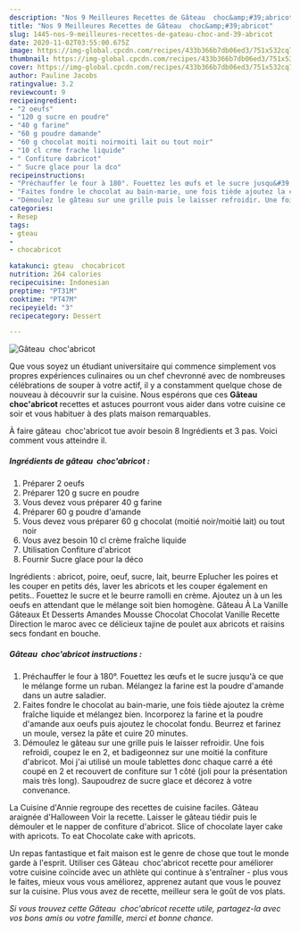 ```yaml
---
description: "Nos 9 Meilleures Recettes de Gâteau  choc&amp;#39;abricot"
title: "Nos 9 Meilleures Recettes de Gâteau  choc&amp;#39;abricot"
slug: 1445-nos-9-meilleures-recettes-de-gateau-choc-and-39-abricot
date: 2020-11-02T03:55:00.675Z
image: https://img-global.cpcdn.com/recipes/433b366b7db06ed3/751x532cq70/gateau-chocabricot-photo-principale-de-la-recette.jpg
thumbnail: https://img-global.cpcdn.com/recipes/433b366b7db06ed3/751x532cq70/gateau-chocabricot-photo-principale-de-la-recette.jpg
cover: https://img-global.cpcdn.com/recipes/433b366b7db06ed3/751x532cq70/gateau-chocabricot-photo-principale-de-la-recette.jpg
author: Pauline Jacobs
ratingvalue: 3.2
reviewcount: 9
recipeingredient:
- "2 oeufs"
- "120 g sucre en poudre"
- "40 g farine"
- "60 g poudre damande"
- "60 g chocolat moiti noirmoiti lait ou tout noir"
- "10 cl crme frache liquide"
- " Confiture dabricot"
- " Sucre glace pour la dco"
recipeinstructions:
- "Préchauffer le four à 180°. Fouettez les œufs et le sucre jusqu&#39;à ce que le mélange forme un ruban. Mélangez la farine est la poudre d&#39;amande dans un autre saladier."
- "Faites fondre le chocolat au bain-marie, une fois tiède ajoutez la crème fraîche liquide et mélangez bien. Incorporez la farine et la poudre d&#39;amande aux oeufs puis ajoutez le chocolat fondu. Beurrez et farinez un moule, versez la pâte et cuire 20 minutes."
- "Démoulez le gâteau sur une grille puis le laisser refroidir. Une fois refroidi, coupez le en 2, et badigeonnez sur une moitié la confiture d&#39;abricot. Moi j&#39;ai utilisé un moule tablettes donc chaque carré a été coupé en 2 et recouvert de confiture sur 1 côté (joli pour la présentation mais très long). Saupoudrez de sucre glace et décorez à votre convenance."
categories:
- Resep
tags:
- gteau
- 
- chocabricot

katakunci: gteau  chocabricot 
nutrition: 264 calories
recipecuisine: Indonesian
preptime: "PT31M"
cooktime: "PT47M"
recipeyield: "3"
recipecategory: Dessert

---
```



![Gâteau  choc&#39;abricot](https://img-global.cpcdn.com/recipes/433b366b7db06ed3/751x532cq70/gateau-chocabricot-photo-principale-de-la-recette.jpg)

Que vous soyez un étudiant universitaire qui commence simplement vos propres expériences culinaires ou un chef chevronné avec de nombreuses célébrations de souper à votre actif, il y a constamment quelque chose de nouveau à découvrir sur la cuisine. Nous espérons que ces <strong> Gâteau  choc&#39;abricot </strong> recettes et astuces pourront vous aider dans votre cuisine ce soir et vous habituer à des plats maison remarquables.

<!--inarticleads1-->

À faire gâteau  choc&#39;abricot tue avoir besoin 8 Ingrédients et 3 pas. Voici comment vous atteindre il.

##### Ingrédients de gâteau  choc&#39;abricot :

1. Préparer 2 oeufs
1. Préparer 120 g sucre en poudre
1. Vous devez vous préparer 40 g farine
1. Préparer 60 g poudre d&#39;amande
1. Vous devez vous préparer 60 g chocolat (moitié noir/moitié lait) ou tout noir
1. Vous avez besoin 10 cl crème fraîche liquide
1. Utilisation  Confiture d&#39;abricot
1. Fournir  Sucre glace pour la déco


Ingrédients : abricot, poire, oeuf, sucre, lait, beurre Eplucher les poires et les couper en petits dés, laver les abricots et les couper également en petits.. Fouettez le sucre et le beurre ramolli en crème. Ajoutez un à un les oeufs en attendant que le mélange soit bien homogène. Gâteau À La Vanille Gâteaux Et Desserts Amandes Mousse Chocolat Chocolat Vanille Recette Direction le maroc avec ce délicieux tajine de poulet aux abricots et raisins secs fondant en bouche. 

<!--inarticleads2-->

##### Gâteau  choc&#39;abricot instructions :

1. Préchauffer le four à 180°. Fouettez les œufs et le sucre jusqu&#39;à ce que le mélange forme un ruban. Mélangez la farine est la poudre d&#39;amande dans un autre saladier.
1. Faites fondre le chocolat au bain-marie, une fois tiède ajoutez la crème fraîche liquide et mélangez bien. Incorporez la farine et la poudre d&#39;amande aux oeufs puis ajoutez le chocolat fondu. Beurrez et farinez un moule, versez la pâte et cuire 20 minutes.
1. Démoulez le gâteau sur une grille puis le laisser refroidir. Une fois refroidi, coupez le en 2, et badigeonnez sur une moitié la confiture d&#39;abricot. Moi j&#39;ai utilisé un moule tablettes donc chaque carré a été coupé en 2 et recouvert de confiture sur 1 côté (joli pour la présentation mais très long). Saupoudrez de sucre glace et décorez à votre convenance.


La Cuisine d&#39;Annie regroupe des recettes de cuisine faciles. Gâteau araignée d&#39;Halloween Voir la recette. Laisser le gâteau tiédir puis le démouler et le napper de confiture d&#39;abricot. Slice of chocolate layer cake with apricots. To eat Chocolate cake with apricots. 

<!--inarticleads1-->

<p>
Un repas fantastique et fait maison est le genre de chose que tout le monde garde à l'esprit. Utiliser ces Gâteau  choc&#39;abricot recette pour améliorer votre cuisine coïncide avec un athlète qui continue à s'entraîner - plus vous le faites, mieux vous vous améliorez, apprenez autant que vous le pouvez sur la cuisine. Plus vous avez de recette, meilleur sera le goût de vos plats.
</p>

<p>
<i>Si vous trouvez cette Gâteau  choc&#39;abricot recette utile, partagez-la avec vos bons amis ou votre famille, merci et bonne chance.</i>
</p>
